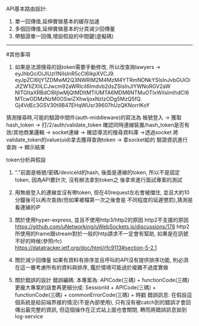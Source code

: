 API基本路由設計:
1. 單一回傳值,延伸實做基本的緩存加速
2. 多個回傳值,延伸實做基本的分頁減少回傳量
3. 帶驗證單一回傳,增設假設的中間鍵(虛擬碼)

---

#其他事項

1. 如果是法源搜尋的話token需要手動修改, 所以改查詢lawyers
  -> eyJhbGciOiJIUzI1NiIsInR5cCI6IkpXVCJ9.  eyJpZCI6IjY1ZDMwM2Q3NWRlM2M4MzM4YTRmNDNkYSIsInJvbGUiOiJtZW1iZXIiLCJwcm92aWRlciI6Imdvb2dsZSIsInJlYWNoRGV2aW  NlTGltaXRBdCI6IjIwMjQtMDItMTlUMTA6MDM6NTMuOTIxWiIsImlhdCI6MTcwODMzNzM0OSwiZXhwIjoxNzIzODg5MzQ5fQ. Gj4VdEc3GSV30t9B47EHqWUsr39607hUzQKNorrlKoY

  猜測搜尋時,可能的驗證中間件(auth-middleware)的寫法為
  帳號登入 -> 獲取hash_token -> 打/2/auth/validate_token  確認同時連線裝置/hash_token是否有效/其他商業邏輯 ->   socket連線 -> 確認導流的搜尋資料庫 ->透過socket 將validate_token的value(uid)拿去獲得查詢token ->  拿socket給的  驗證資訊進行查詢 -> 顯示結果

  token分析與假設 
  1. "."前面是帳號/密碼/deviceId的hash, 後面是連線的token, 所以不是固定token, 因為API要計次, 沒有辦法拿到token之  後拿來進行面試專案的測試
  2. 用無痕登入的連線並沒有帶token, 但在40request左右會被擋住, 並且大約10分鐘後可以再次查詢(但如果被檔第一次之後會是  不同程度的延遲懲罰),猜測是看連線的IP

2. 關於使用hyper-express, 並且不使用http3/http2的原因
  http2不支援的原因 https://github.com/uNetworking/uWebSockets.js/discussions/178
	http2所使用的frame跟stream對於一般的http請求不一定會有幫助, 如果是在訊號不好的時候(參照rfc) https://datatracker.ietf.org/doc/html/rfc9113#section-5-2.1


3. 關於減少回傳量
  如果有資料有排序並且呼叫的API沒有提供排序功能, 則必須在這一層考慮所有的資料與排序, 鑑於情境可能過於複雜不過度實做

4. 關於錯誤的設計
  錯誤編碼:
    本專案為: APICode(三碼) + functionCode(三碼)
    更龐大專案的話會再更細分成:  SessionId + APICode(三碼) + functionCode(三碼) + commonErrorCode(三碼) + 時戳
  錯誤訊息:
    在假設這個系統是給前端界接的情況(不是內部使用),
    只有沒有被catch到的錯誤才會回傳出最完整的資訊, 但這個操作在正式站上面也會關閉, 轉而將錯誤訊息拋到log-service

